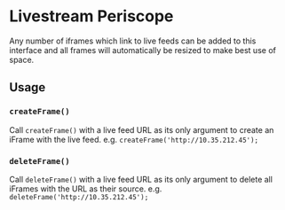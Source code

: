 # Livestream Periscope

Any number of iframes which link to live feeds can be added to this interface and all frames will automatically be resized to make best use of space.

## Usage

### `createFrame()`

Call `createFrame()` with a live feed URL as its only argument to create an iFrame with the live feed.
e.g. `createFrame('http://10.35.212.45');`

### `deleteFrame()`

Call `deleteFrame()` with a live feed URL as its only argument to delete all iFrames with the URL as their source.
e.g. `deleteFrame('http://10.35.212.45');`
